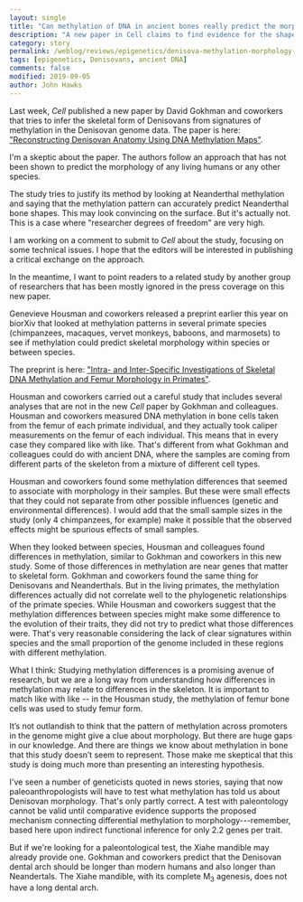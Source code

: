 ```yaml
---
layout: single
title: "Can methylation of DNA in ancient bones really predict the morphology of Denisovans?"
description: "A new paper in Cell claims to find evidence for the shape of a population known only from a few fragments of bone."
category: story
permalink: /weblog/reviews/epigenetics/denisova-methylation-morphology-2019.html
tags: [epigenetics, Denisovans, ancient DNA]
comments: false
modified: 2019-09-05
author: John Hawks
---
```


Last week, <em>Cell</em> published a new paper by David Gokhman and coworkers that tries to infer the skeletal form of Denisovans from signatures of methylation in the Denisovan genome data. The paper is here: <a href="https://doi.org/10.1016/j.cell.2019.08.035">"Reconstructing Denisovan Anatomy Using DNA Methylation Maps"</a>.

I'm a skeptic about the paper. The authors follow an approach that has not been shown to predict the morphology of any living humans or any other species.

The study tries to justify its method by looking at Neanderthal methylation and saying that the methylation pattern can accurately predict Neanderthal bone shapes. This may look convincing on the surface. But it's actually not. This is a case where "researcher degrees of freedom" are very high.

I am working on a comment to submit to <em>Cell</em> about the study, focusing on some technical issues. I hope that the editors will be interested in publishing a critical exchange on the approach.

In the meantime, I want to point readers to a related study by another group of researchers that has been mostly ignored in the press coverage on this new paper.

Genevieve Housman and coworkers released a preprint earlier this year on biorXiv that looked at methylation patterns in several primate species (chimpanzees, macaques, vervet monkeys, baboons, and marmosets) to see if methylation could predict skeletal morphology within species or between species.

The preprint is here: <a href="http://dx.doi.org/10.1101/554618">"Intra- and Inter-Specific Investigations of Skeletal DNA Methylation and Femur Morphology in Primates"</a>.

Housman and coworkers carried out a careful study that includes several analyses that are not in the new <em>Cell</em> paper by Gokhman and colleagues. Housman and coworkers measured DNA methylation in bone cells taken from the femur of each primate individual, and they actually took caliper measurements on the femur of each individual. This means that in every case they compared like with like. That's different from what Gokhman and colleagues could do with ancient DNA, where the samples are coming from different parts of the skeleton from a mixture of different cell types.

Housman and coworkers found some methylation differences that seemed to associate with morphology in their samples. But these were small effects that they could not separate from other possible influences (genetic and environmental differences). I would add that the small sample sizes in the study (only 4 chimpanzees, for example) make it possible that the observed effects might be spurious effects of small samples.

When they looked between species, Housman and colleagues found differences in methylation, similar to Gokhman and coworkers in this new study. Some of those differences in methylation are near genes that matter to skeletal form. Gokhman and coworkers found the same thing for Denisovans and Neanderthals. But in the living primates, the methylation differences actually did not correlate well to the phylogenetic relationships of the primate species. While Housman and coworkers suggest that the methylation differences between species might make some difference to the evolution of their traits, they did not try to predict what those differences were. That's very reasonable considering the lack of clear signatures within species and the small proportion of the genome included in these regions with different methylation.

What I think: Studying methylation differences is a promising avenue of research, but we are a long way from understanding how differences in methylation may relate to differences in the skeleton. It is important to match like with like -- in the Housman study, the methylation of femur bone cells was used to study femur form.

It’s not outlandish to think that the pattern of methylation across promoters in the genome might give a clue about morphology. But there are huge gaps in our knowledge. And there are things we know about methylation in bone that this study doesn’t seem to represent. Those make me skeptical that this study is doing much more than presenting an interesting hypothesis.

I've seen a number of geneticists quoted in news stories, saying that now paleoanthropologists will have to test what methylation has told us about Denisovan morphology. That's only partly correct. A test with paleontology cannot be valid until comparative evidence supports the proposed mechanism connecting differential methylation to morphology---remember, based here upon indirect functional inference for only 2.2 genes per trait.

But if we're looking for a paleontological test, the Xiahe mandible may already provide one. Gokhman and coworkers predict that the Denisovan dental arch should be longer than modern humans and also longer than Neandertals. The Xiahe mandible, with its complete M<sub>3</sub> agenesis, does not have a long dental arch.


